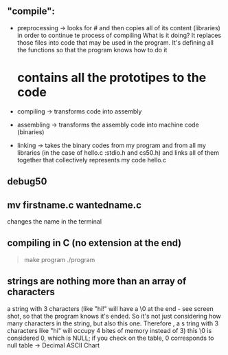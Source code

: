 ## "compile":

- preprocessing -> looks for # and then copies all of its content (libraries) in order to continue te process of compiling
    What is it doing? It replaces those files into code that may be used in the program. It's defining all the functions so that the program knows how to do it
    # contains all the prototipes to the code

- compiling -> transforms code into assembly

- assembling -> transforms the assembly code into machine code (binaries)
    
- linking -> takes the binary codes from my program and from all my libraries (in the case of hello.c :stdio.h and cs50.h) and links all of them together that collectively represents my code hello.c 
 

## debug50

## mv firstname.c wantedname.c
changes the name in the terminal 

## compiling in C (no extension at the end)
> make program
> ./program

## strings are nothing more than an array of characters
a string with 3 characters (like "hi!" will have a \0 at the end - see screen shot, so that the program knows it's ended. So it's not just considering how many characters in the string, but also this one. Therefore , a s tring with 3 characters like "hi" will occupy 4 bites of memory instead of 3)
this \0 is considered 0, which is NULL; if you check on the table, 0 corresponds to null
table -> Decimal ASCII Chart
